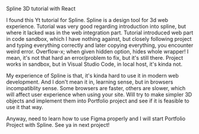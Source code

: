 Spline 3D tutorial with React

I found this Yt tutorial for Spline. Spline is a design tool for 3d web experience. Tutorial was very good
regarding introduction into spline, but where it lacked was in the web integration part. Tutorial introduced
web part in code sandbox, which I have nothing against, but closely following project and typing everything
correctly and later copying everything, you encounter weird error. Overflow-x; when given hidden option, hides whole wrapper!
I mean, it's not that hard an error/problem to fix, but it's still there. Project works in sandbox, but in Visual Studio Code,
in local host, it's kinda not.

My experience of Spline is that, it's kinda hard to use it in modern web development. And I don't mean it in, learning sense,
but in browsers incompatiblity sense. Some browsers are faster, others are slower, which will affect user experience when using 
your site. Will try to make simpler 3D objects and implement them into Portfolio project and see if it is feasible to use it that way.

Anyway, need to learn how to use Figma properly and I will start Portfolio Project with Spline.
See ya in next project!
